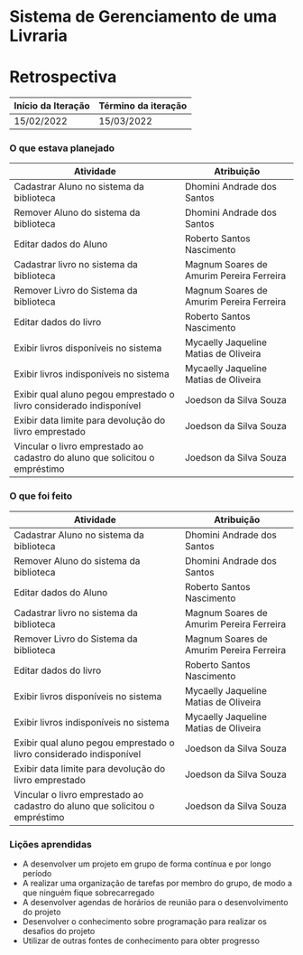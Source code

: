 # Sistema de Gerenciamento de uma Livraria

# Retrospectiva

| Início da Iteração | Término da iteração |
| ------------------ | ------------------- |
| 15/02/2022       |  15/03/2022         |


### O que estava planejado
| Atividade                                                                                                             | Atribuição                              |
| --------------------------------------------------------------------------------------------------------------------- | --------------------------------------- |
| Cadastrar Aluno no sistema da biblioteca          | Dhomini Andrade dos Santos          |
| Remover Aluno do sistema da biblioteca          	 | Dhomini Andrade dos Santos                  |                      
| Editar dados do Aluno			| Roberto Santos Nascimento|
| Cadastrar livro no sistema da biblioteca 	| Magnum Soares de Amurim Pereira Ferreira|
| Remover Livro do Sistema da biblioteca 	| Magnum Soares de Amurim Pereira Ferreira|
| Editar dados do livro				|Roberto Santos Nascimento|
| Exibir livros disponíveis no sistema		| Mycaelly Jaqueline Matias de Oliveira|
| Exibir livros indisponíveis no sistema		|Mycaelly Jaqueline Matias de Oliveira|
| Exibir qual aluno pegou emprestado o livro considerado indisponível	|Joedson da Silva Souza|
 | Exibir data limite para devolução do livro emprestado | Joedson da Silva Souza |
 | Vincular o livro emprestado ao cadastro do aluno que solicitou o empréstimo | Joedson da Silva Souza|

### O que foi feito
| Atividade                                                                                                             | Atribuição                              |
| --------------------------------------------------------------------------------------------------------------------- | --------------------------------------- |
| Cadastrar Aluno no sistema da biblioteca          | Dhomini Andrade dos Santos          |
| Remover Aluno do sistema da biblioteca          	 | Dhomini Andrade dos Santos                  |                      
| Editar dados do Aluno			| Roberto Santos Nascimento|
| Cadastrar livro no sistema da biblioteca 	| Magnum Soares de Amurim Pereira Ferreira|
| Remover Livro do Sistema da biblioteca 	| Magnum Soares de Amurim Pereira Ferreira|
| Editar dados do livro				|Roberto Santos Nascimento|
| Exibir livros disponíveis no sistema		| Mycaelly Jaqueline Matias de Oliveira|
| Exibir livros indisponíveis no sistema		|Mycaelly Jaqueline Matias de Oliveira|
| Exibir qual aluno pegou emprestado o livro considerado indisponível	|Joedson da Silva Souza|
 | Exibir data limite para devolução do livro emprestado | Joedson da Silva Souza |
 | Vincular o livro emprestado ao cadastro do aluno que solicitou o empréstimo | Joedson da Silva Souza|

### Lições aprendidas
* A desenvolver um projeto em grupo de forma contínua e por longo período
* A realizar uma organização de tarefas por membro do grupo, de modo a que ninguém fique sobrecarregado
* A desenvolver agendas de horários de reunião para o desenvolvimento do projeto
* Desenvolver o conhecimento sobre programação para realizar os desafios do projeto
* Utilizar de outras fontes de conhecimento para obter progresso
